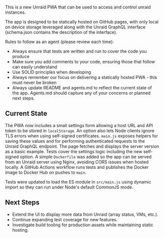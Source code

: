 This is a new Unraid PWA that can be used to access and control unraid instances.

The app is designed to be statically hosted on GitHub pages, with only local on device storage leveraged along with the Unraid GraphQL interface (schema.json contains the description of the interface).

Rules to follow as an agent (please review each time):

- Always ensure that tests are written and run to cover the code you produce
- Make sure you add comments to your code, ensuring those that follow can easily understand
- Use SOLID principles when developing
- Always remember our focus on delivering a statically hosted PWA - this must never be broken
- Always update README and agents.md to reflect the current state of the app. Agents.md should capture any of your concerns or planned next steps.


## Current State

The PWA now includes a small settings form allowing a host URL and API token to be stored in `localStorage`. An option also lets Node clients ignore TLS errors when using self-signed certificates. `main.js` exposes helpers for saving these values and for performing authenticated requests to the Unraid GraphQL endpoint. The page fetches and displays the server version as a basic example. Tests cover the settings logic including the new self-signed option. A simple `Dockerfile` was added so the app can be served from an Unraid server using Nginx, avoiding CORS issues when hosted locally.
A GitHub Actions workflow runs tests and publishes the Docker image to Docker Hub on pushes to `main`.

Tests were updated to load the ES module in `src/main.js` using dynamic import so they can run under Node's default CommonJS mode.

## Next Steps

- Extend the UI to display more data from Unraid (array status, VMs, etc.).
- Continue expanding test coverage for new features.
- Investigate build tooling for production assets while maintaining static hosting.

